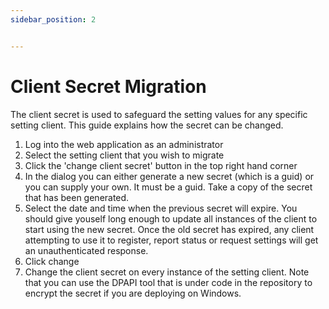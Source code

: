 ```yaml
---
sidebar_position: 2


---
```


# Client Secret Migration

The client secret is used to safeguard the setting values for any specific setting client. This guide explains how the secret can be changed.

1. Log into the web application as an administrator
2. Select the setting client that you wish to migrate
3. Click the 'change client secret' button in the top right hand corner
4. In the dialog you can either generate a new secret (which is a guid) or you can supply your own. It must be a guid. Take a copy of the secret that has been generated.
5. Select the date and time when the previous secret will expire. You should give youself long enough to update all instances of the client to start using the new secret. Once the old secret has expired, any client attempting to use it to register, report status or request settings will get an unauthenticated response.
6. Click change
7. Change the client secret on every instance of the setting client. Note that you can use the DPAPI tool that is under code in the repository to encrypt the secret if you are deploying on Windows.